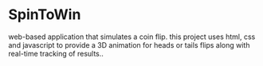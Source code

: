 # SpinToWin
 web-based application that simulates a coin flip. this project uses html, css and javascript to provide a 3D animation for heads or tails flips along with real-time tracking of results..
